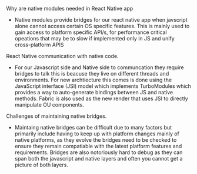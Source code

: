 Why are native modules needed in React Native app

- Native modules provide bridges for our react native app when javscript alone cannot access certain OS specific features. This is mainly used to gain access to platform specific API/s, for performance critical opeations that may be to slow if implemented only in JS and unify cross-platform APIS

React Native communication with native code.

- For our Javascript side and Native side to communcation they require bridges to talk this is beacuse they live on different threads and environments. For new archtiecture this comes is done using the JavaScript interface (JSI) model which implements TurboModules which provides a way to auto-generate bindings between JS and native methods. Fabric is also used as the new render that uses JSI to directly manipulate OU components.

Challenges of maintaining native bridges.

- Maintaing native bridges can be difficult due to many factors but primarily include having to keep up with platform changes mainly of native platforms, as they evolve the bridges need to be checked to ensure they remain compatiable with the latest platform features and requirements. Bridges are also notoriously hard to debug as they can span both the javascript and native layers and often you cannot get a picture of both layers.
